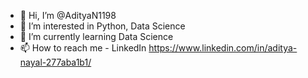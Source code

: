 - 👋 Hi, I’m @AdityaN1198
- 👀 I’m interested in Python, Data Science
- 🌱 I’m currently learning Data Science
- 📫 How to reach me - LinkedIn https://www.linkedin.com/in/aditya-nayal-277aba1b1/

<!---
AdityaN1198/AdityaN1198 is a ✨ special ✨ repository because its `README.md` (this file) appears on your GitHub profile.
You can click the Preview link to take a look at your changes.
--->
